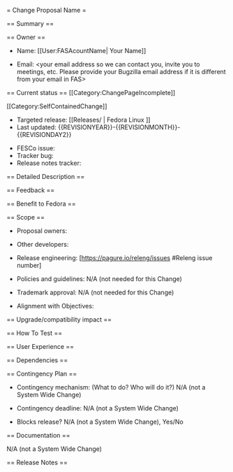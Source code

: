 = Change Proposal Name <!-- The name of your change proposal --> =

== Summary ==
<!-- A sentence or two summarizing what this change is and what it will do. This information is used for the overall changeset summary page for each release. Note that motivation for the change should be in the Benefit to Fedora section below, and this part should answer the question "What?" rather than "Why?". -->

== Owner ==
<!-- 
For change proposals to qualify as self-contained, owners of all affected packages need to be included here. Alternatively, a SIG can be listed as an owner if it owns all affected packages. 
This should link to your home wiki page so we know who you are. 
-->
* Name: [[User:FASAcountName| Your Name]]
<!-- Include you email address that you can be reached should people want to contact you about helping with your change, status is requested, or technical issues need to be resolved. If the change proposal is owned by a SIG, please also add a primary contact person. -->
* Email: <your email address so we can contact you, invite you to meetings, etc. Please provide your Bugzilla email address if it is different from your email in FAS>
<!--- UNCOMMENT only for Changes with assigned Shepherd (by FESCo)
* FESCo shepherd: [[User:FASAccountName| Shehperd name]] <email address>
-->


== Current status ==
[[Category:ChangePageIncomplete]]
<!-- When your change proposal page is completed and ready for review and announcement -->
<!-- remove Category:ChangePageIncomplete and change it to Category:ChangeReadyForWrangler -->
<!-- The Wrangler announces the Change to the devel-announce list and changes the category to Category:ChangeAnnounced (no action required) --> 
<!-- After review, the Wrangler will move your page to Category:ChangeReadyForFesco... if it still needs more work it will move back to Category:ChangePageIncomplete-->

<!-- Select proper category, default is Self Contained Change -->
[[Category:SelfContainedChange]]
<!-- [[Category:SystemWideChange]] -->

* Targeted release: [[Releases/<number> | Fedora Linux <number> ]] 
* Last updated: <!-- this is an automatic macro — you don't need to change this line -->  {{REVISIONYEAR}}-{{REVISIONMONTH}}-{{REVISIONDAY2}} 
<!-- After the change proposal is accepted by FESCo, tracking bug is created in Bugzilla and linked to this page 
Bugzilla state meanings:
ASSIGNED -> accepted by FESCo with ongoing development
MODIFIED -> change is substantially done and testable
ON_QA -> change is fully code complete
-->
* FESCo issue: <will be assigned by the Wrangler>
* Tracker bug: <will be assigned by the Wrangler>
* Release notes tracker: <will be assigned by the Wrangler>

== Detailed Description ==
<!-- Expand on the summary, if appropriate.  A couple sentences suffices to explain the goal, but the more details you can provide the better. -->

== Feedback ==
<!-- Summarize the feedback from the community and address why you chose not to accept proposed alternatives. This section is optional for all change proposals but is strongly suggested. Incorporating feedback here as it is raised gives FESCo a clearer view of your proposal and leaves a good record for the future. If you get no feedback, that is useful to note in this section as well. For innovative or possibly controversial ideas, consider collecting feedback before you file the change proposal. -->

== Benefit to Fedora ==
<!-- What is the benefit to the distribution?  Will the software we generate be improved? How will the process of creating Fedora releases be improved?
  
      Be sure to include the following areas if relevant:
      If this is a major capability update, what has changed?
           For example: This change introduces Python 5 that runs without the Global Interpreter Lock and is fully multithreaded.
      If this is a new functionality, what capabilities does it bring?
           For example: This change allows package upgrades to be performed automatically and rolled-back at will.
      Does this improve some specific package or set of packages?
           For example: This change modifies a package to use a different language stack that reduces install size by removing dependencies.
      Does this improve specific Spins or Editions?
           For example: This change modifies the default install of Fedora Workstation to be more in line with the base install of Fedora Server.
      Does this make the distribution more efficient?
           For example: This change replaces thousands of individual %post scriptlets in packages with one script that runs at the end.
      Is this an improvement to maintainer processes?
           For example: Gating Fedora packages on automatic QA tests will make rawhide more stable and allow changes to be implemented more smoothly.
      Is this an improvement targeted as specific contributors?
           For example: Ensuring that a minimal set of tools required for contribution to Fedora are installed by default eases the onboarding of new contributors. 

     When a Change has multiple benefits, it's better to list them all.

     Consider these Change pages from previous editions as inspiration:
     https://fedoraproject.org/wiki/Changes/Annobin (low-level and technical, invisible to users)
     https://fedoraproject.org/wiki/Changes/ParallelInstallableDebuginfo (low-level, but visible to advanced users)
     https://fedoraproject.org/wiki/Changes/VirtualBox_Guest_Integration (primarily a UX change)
     https://fedoraproject.org/wiki/Changes/NoMoreAlpha (an improvement to distro processes)
     https://fedoraproject.org/wiki/Changes/perl5.26 (major upgrade to a popular software stack, visible to users of that stack)
-->

== Scope ==
* Proposal owners:
<!-- What work do the feature owners have to accomplish to complete the feature in time for release?  Is it a large change affecting many parts of the distribution or is it a very isolated change? What are those changes?-->

* Other developers: <!-- REQUIRED FOR SYSTEM WIDE CHANGES -->
<!-- What work do other developers have to accomplish to complete the feature in time for release?  Is it a large change affecting many parts of the distribution or is it a very isolated change? What are those changes?-->

* Release engineering: [https://pagure.io/releng/issues #Releng issue number] <!-- REQUIRED FOR SYSTEM WIDE CHANGES -->
<!-- Does this feature require coordination with release engineering (e.g. changes to installer image generation or update package delivery)?  Is a mass rebuild required?  include a link to the releng issue. 
The issue is required to be filed prior to feature submission, to ensure that someone is on board to do any process development work and testing and that all changes make it into the pipeline; a bullet point in a change is not sufficient communication -->

* Policies and guidelines: N/A (not needed for this Change) <!-- REQUIRED FOR SYSTEM WIDE CHANGES -->
<!-- Do the packaging guidelines or other documents need to be updated for this feature?  If so, does it need to happen before or after the implementation is done?  If a FPC ticket exists, add a link here. Please submit a pull request with the proposed changes before submitting your Change proposal. -->

* Trademark approval: N/A (not needed for this Change)
<!-- If your Change may require trademark approval (for example, if it is a new Spin), file a ticket ( https://pagure.io/Fedora-Council/tickets/issues ) requesting trademark approval from the Fedora Council. This approval will be done via the Council's consensus-based process. -->

* Alignment with Objectives: 
<!-- Does your proposal align with the current Fedora Objectives: https://docs.fedoraproject.org/en-US/project/objectives/ ? It's okay if it doesn't, but it's something to consider -->

== Upgrade/compatibility impact ==
<!-- What happens to systems that have had a previous versions of Fedora installed and are updated to the version containing this change? Will anything require manual configuration or data migration? Will any existing functionality be no longer supported? -->

<!-- REQUIRED FOR SYSTEM WIDE CHANGES -->


== How To Test ==
<!-- This does not need to be a full-fledged document. Describe the dimensions of tests that this change implementation is expected to pass when it is done.  If it needs to be tested with different hardware or software configurations, indicate them.  The more specific you can be, the better the community testing can be. 

Remember that you are writing this how to for interested testers to use to check out your change implementation - documenting what you do for testing is OK, but it's much better to document what *I* can do to test your change.

A good "how to test" should answer these four questions:

0. What special hardware / data / etc. is needed (if any)?
1. How do I prepare my system to test this change? What packages
need to be installed, config files edited, etc.?
2. What specific actions do I perform to check that the change is
working like it's supposed to?
3. What are the expected results of those actions?
-->

<!-- REQUIRED FOR SYSTEM WIDE CHANGES -->


== User Experience ==
<!-- If this change proposal is noticeable by users, how will their experiences change as a result?

 This section partially overlaps with the Benefit to Fedora section above. This section should be primarily about the User Experience, written in a way that does not assume deep technical knowledge. More detailed technical description should be left for the Benefit to Fedora section.

 Describe what Users will see or notice, for example:
  - Packages are compressed more efficiently, making downloads and upgrades faster by 10%.
  - Kerberos tickets can be renewed automatically. Users will now have to authenticate less and become more productive. Credential management improvements mean a user can start their work day with a single sign on and not have to pause for reauthentication during their entire day.
 - Libreoffice is one of the most commonly installed applications on Fedora and it is now available by default to help users "hit the ground running".
 - Green has been scientifically proven to be the most relaxing color. The move to a default background color of green with green text will result in Fedora users being the most relaxed users of any operating system.
-->

== Dependencies ==
<!-- What other packages (RPMs) depend on this package?  Are there changes outside the developers' control on which completion of this change depends?  In other words, completion of another change owned by someone else and might cause you to not be able to finish on time or that you would need to coordinate?  Other upstream projects like the kernel (if this is not a kernel change)? -->

<!-- REQUIRED FOR SYSTEM WIDE CHANGES -->


== Contingency Plan ==

<!-- If you cannot complete your feature by the final development freeze, what is the backup plan?  This might be as simple as "Revert the shipped configuration".  Or it might not (e.g. rebuilding a number of dependent packages).  If you feature is not completed in time we want to assure others that other parts of Fedora will not be in jeopardy.  -->
* Contingency mechanism: (What to do?  Who will do it?) N/A (not a System Wide Change)  <!-- REQUIRED FOR SYSTEM WIDE CHANGES -->
<!-- When is the last time the contingency mechanism can be put in place?  This will typically be the beta freeze. -->
* Contingency deadline: N/A (not a System Wide Change)  <!-- REQUIRED FOR SYSTEM WIDE CHANGES -->
<!-- Does finishing this feature block the release, or can we ship with the feature in incomplete state? -->
* Blocks release? N/A (not a System Wide Change), Yes/No <!-- REQUIRED FOR SYSTEM WIDE CHANGES -->


== Documentation ==
<!-- Is there upstream documentation on this change, or notes you have written yourself?  Link to that material here so other interested developers can get involved. -->

<!-- REQUIRED FOR SYSTEM WIDE CHANGES -->
N/A (not a System Wide Change) 

== Release Notes ==
<!-- The Fedora Release Notes inform end-users about what is new in the release.  Examples of past release notes are here: http://docs.fedoraproject.org/release-notes/ -->
<!-- The release notes also help users know how to deal with platform changes such as ABIs/APIs, configuration or data file formats, or upgrade concerns.  If there are any such changes involved in this change, indicate them here.  A link to upstream documentation will often satisfy this need.  This information forms the basis of the release notes edited by the documentation team and shipped with the release. 

Release Notes are not required for initial draft of the Change Proposal but has to be completed by the Change Freeze. 
-->
